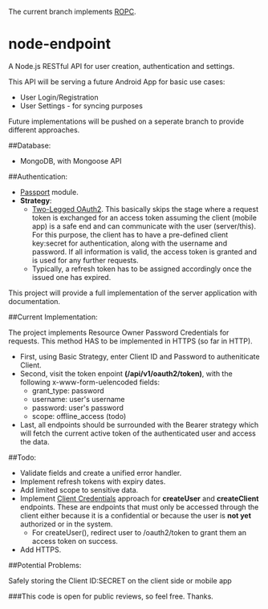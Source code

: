 The current branch implements [ROPC](http://tools.ietf.org/html/rfc6749#section-4.3). 

# node-endpoint
A Node.js RESTful API for user creation, authentication and settings.

This API will be serving a future Android App for basic use cases:

- User Login/Registration
- User Settings - for syncing purposes

Future implementations will be pushed on a seperate branch to provide different approaches.

##Database:

- MongoDB, with Mongoose API

##Authentication:

- [Passport](http://passportjs.org/) module.
- **Strategy**:
  - [Two-Legged OAuth2](http://stackoverflow.com/a/7562407/2898754). This basically skips the stage where a request token is exchanged for an access token assuming the client (mobile app) is a safe end and can communicate with the user (server/this). For this purpose, the client has to have a pre-defined client key:secret for authentication, along with the username and password. If all information is valid, the access token is granted and is used for any further requests.
  - Typically, a refresh token has to be assigned accordingly once the issued one has expired. 

This project will provide a full implementation of the server application with documentation. 

##Current Implementation:

The project implements Resource Owner Password Credentials for requests. This method HAS to be implemented in HTTPS (so far in HTTP). 

- First, using Basic Strategy, enter Client ID and Password to autheniticate Client.
- Second, visit the token enpoint **(/api/v1/oauth2/token)**, with the following x-www-form-uelencoded fields:
  - grant_type: password
  - username: user's username
  - password: user's password
  - scope: offline_access (todo)
- Last, all endpoints should be surrounded with the Bearer strategy which will fetch the current active token of the authenticated user and access the data.

##Todo:

- Validate fields and create a unified error handler.
- Implement refresh tokens with expiry dates.
- Add limited scope to sensitive data.
- Implement [Client Credentials](http://tools.ietf.org/html/rfc6749#section-4.4) approach for **createUser** and **createClient** endpoints. These are endpoints that must only be accessed through the client either because it is a confidential or because the user is **not yet** authorized or in the system.
  - For createUser(), redirect user to /oauth2/token to grant them an access token on success.
- Add HTTPS.

##Potential Problems:

Safely storing the Client ID:SECRET on the client side or mobile app

###This code is open for public reviews, so feel free. Thanks.
